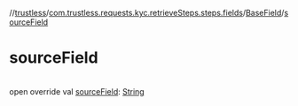 //[trustless](../../../index.md)/[com.trustless.requests.kyc.retrieveSteps.steps.fields](../index.md)/[BaseField](index.md)/[sourceField](source-field.md)

# sourceField

\
open override val [sourceField](source-field.md): [String](https://kotlinlang.org/api/latest/jvm/stdlib/kotlin/-string/index.html)

